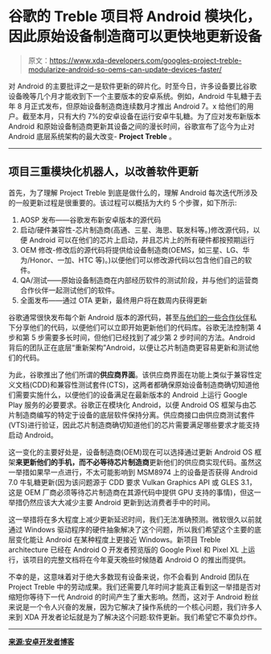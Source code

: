 # 谷歌的 Treble 项目将 Android 模块化，因此原始设备制造商可以更快地更新设备

> 原文：<https://www.xda-developers.com/googles-project-treble-modularize-android-so-oems-can-update-devices-faster/>

对 Android 的主要批评之一是软件更新的碎片化。时至今日，许多设备要比谷歌设备晚等几个月才能收到下一个主要版本的安卓系统。例如，Android 牛轧糖于去年 8 月正式发布，但原始设备制造商连续数月才推出 Android 7。x 给他们的用户。截至本月，只有大约 7%的安卓设备在运行安卓牛轧糖。为了应对发布新版本 Android 和原始设备制造商更新其设备之间的漫长时间，谷歌宣布了迄今为止对 Android 底层系统架构的最大改变- **Project Treble** 。

* * *

## 项目三重模块化机器人，以改善软件更新

首先，为了理解 Project Treble 到底是做什么的，理解 Android 每次迭代所涉及的一般更新过程是很重要的。该过程可以概括为大约 5 个步骤，如下所示:

1.  AOSP 发布——谷歌发布新安卓版本的源代码
2.  启动/硬件兼容性-芯片制造商(高通、三星、海思、联发科等。)修改源代码，以便 Android 可以在他们的芯片上启动，并且芯片上的所有硬件都按预期运行
3.  OEM 修改-修改后的源代码将提供给设备制造商(OEMS，如三星、LG、华为/Honor、一加、HTC 等)。)以便他们可以修改源代码以包含他们自己的软件。
4.  QA/测试——原始设备制造商在内部经历软件的测试阶段，并与他们的运营商合作伙伴一起测试他们的软件。
5.  全面发布——通过 OTA 更新，最终用户将在数周内获得更新

谷歌通常很快发布每个新 Android 版本的源代码，甚至[与他们的一些合作伙伴](https://www.xda-developers.com/huawei-has-already-started-internal-testing-of-android-o-on-the-mate-9/)私下分享他们的代码，以便他们可以立即开始更新他们的代码库。谷歌无法控制第 4 步和第 5 步需要多长时间，但他们已经找到了减少第 2 步时间的方法。Android 背后的团队正在底层“重新架构”Android，以便让芯片制造商更容易更新和测试他们的代码。

为此，谷歌推出了他们所谓的**供应商界面**。该供应商界面在功能上类似于兼容性定义文档(CDD)和兼容性测试套件(CTS)，这两者都确保原始设备制造商确切知道他们需要实施什么，以便他们的设备满足在最新版本的 Android 上运行 Google Play 服务的必要要求。谷歌正在模块化 Android，以便 Android OS 框架与由芯片制造商编写的特定于设备的底层软件保持分离。供应商接口由供应商测试套件(VTS)进行验证，因此芯片制造商确切知道他们的芯片需要满足哪些要求才能支持启动 Android。

这一变化的主要好处是，设备制造商(OEM)现在可以选择通过更新 Android OS 框架**来更新他们的手机，而不必等待芯片制造商**更新他们的供应商实现代码。虽然这一举措如果早一点进行，不太可能影响到 MSM8974 上的设备是否获得 Android 7.0 牛轧糖更新(因为该问题源于 CDD 要求 Vulkan Graphics API 或 GLES 3.1，这是 OEM 厂商必须等待芯片制造商在其源代码中提供 GPU 支持的事情)，但这一举措仍然应该大大减少主要 Android 更新到达消费者手中的时间。

这一举措将在多大程度上减少更新延迟时间，我们无法准确预测。微软很久以前就通过 Windows 驱动程序的硬件抽象解决了这个问题，所以我们希望这个主要的底层变化能让 Android 在某种程度上更接近 Windows。新项目 Treble architecture 已经在 Android O 开发者预览版的 Google Pixel 和 Pixel XL 上运行，该项目的完整文档将在今年夏天晚些时候随着 Android O 的推出而提供。

不幸的是，这意味着对于绝大多数现有设备来说，你不会看到 Android 团队在 Project Treble 中的劳动成果。我们还需要几年时间才能真正看到这一举措是否对缩短你等待下一代 Android 的时间产生了重大影响。然而，这对于 Android 粉丝来说是一个令人兴奋的发展，因为它解决了操作系统的一个核心问题，我们许多人来到 XDA 开发者论坛就是为了解决这个问题:软件更新。我们希望它不辜负炒作。

* * *

[**来源:安卓开发者博客**](https://android-developers.googleblog.com/2017/05/here-comes-treble-modular-base-for.html)